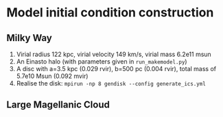 # Model initial condition construction

## Milky Way

1. Virial radius 122 kpc, virial velocity 149 km/s, virial mass 6.2e11 msun
2. An Einasto halo (with parameters given in `run_makemodel.py`)
3. A disc with a=3.5 kpc (0.029 rvir), b=500 pc (0.004 rvir), total mass of 5.7e10 Msun (0.092 mvir)
4. Realise the disk: `mpirun -np 8 gendisk --config generate_ics.yml`

## Large Magellanic Cloud
